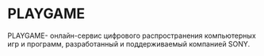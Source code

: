 # PLAYGAME
PLAYGAME- онлайн-сервис цифрового распространения компьютерных игр и программ, разработанный и поддерживаемый компанией SONY.
